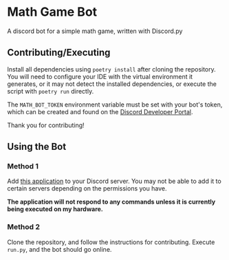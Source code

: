 # Math Game Bot

A discord bot for a simple math game, written with Discord.py

## Contributing/Executing

Install all dependencies using `poetry install` after cloning the repository. You will need to configure your IDE with the virtual environment it generates, or it may not detect the installed dependencies, or execute the script with `poetry run` directly.

The `MATH_BOT_TOKEN` environment variable must be set with your bot's token, which can be created and found on the [Discord Developer Portal](https://discord.com/developers/).

Thank you for contributing!

## Using the Bot

### Method 1

Add [this application](https://discord.com/api/oauth2/authorize?client_id=1204659279936880690&permissions=8&scope=bot) to your Discord server. You may not be able to add it to certain servers depending on the permissions you have.

**The application will not respond to any commands unless it is currently being executed on my hardware.**

### Method 2

Clone the repository, and follow the instructions for contributing. Execute `run.py`, and the bot should go online.
